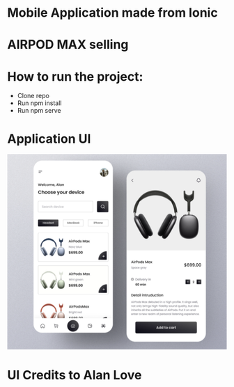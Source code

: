 # Mobile Application made from Ionic

# AIRPOD MAX selling

# How to run the project: 

* Clone repo
* Run npm install
* Run npm serve

# Application UI

<img src="src/assets/images/ui.png">


# UI Credits to Alan Love